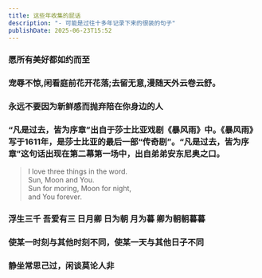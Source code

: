 ```yaml
---
title: 这些年收集的屁话
description: "- 可能是过往十多年记录下来的很装的句子"
publishDate: 2025-06-23T15:52
---
```

### 愿所有美好都如约而至

### 宠辱不惊,闲看庭前花开花落;去留无意,漫随天外云卷云舒。

### 永远不要因为新鲜感而抛弃陪在你身边的人

### “凡是过去，皆为序章”出自于莎士比亚戏剧《暴风雨》中。《暴风雨》写于1611年，是莎士比亚的最后一部“传奇剧”。“凡是过去，皆为序章”这句话出现在第二幕第一场中，出自弟弟安东尼奥之口。

> I love three things in the word.  
> Sun, Moon and You.  
> Sun for moring, Moon for night,  
> and You forever.  

### 浮生三千 吾爱有三 日月卿 日为朝 月为暮 卿为朝朝暮暮

### 使某一时刻与其他时刻不同，使某一天与其他日子不同

### 静坐常思己过，闲谈莫论人非

